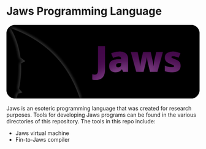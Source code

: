 # Jaws Programming Language

![Jaws Logo](resources/jawsLogo.png)

Jaws is an esoteric programming language that was created for research purposes. Tools for developing Jaws programs can be found in the various directories of this repository. The tools in this repo include:
- Jaws virtual machine
- Fin-to-Jaws compiler
